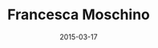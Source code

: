 ---
title: Francesca Moschino
description: I designed the portfolio site of the photographer Francesca Moscino.
client: 
skills:
  - Web Design
  - User Interface
platform: Web
date: 2015-03-17
finished: true
permalink: false
thumbnail: src/static/work/francesca-moschino.jpg
eleventyExcludeFromCollections: true
---